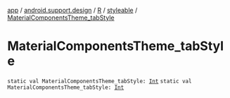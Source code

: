 [app](../../../index.md) / [android.support.design](../../index.md) / [R](../index.md) / [styleable](index.md) / [MaterialComponentsTheme_tabStyle](./-material-components-theme_tab-style.md)

# MaterialComponentsTheme_tabStyle

`static val MaterialComponentsTheme_tabStyle: `[`Int`](https://kotlinlang.org/api/latest/jvm/stdlib/kotlin/-int/index.html)
`static val MaterialComponentsTheme_tabStyle: `[`Int`](https://kotlinlang.org/api/latest/jvm/stdlib/kotlin/-int/index.html)